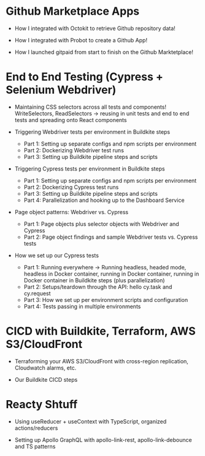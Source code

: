 # Github Marketplace Apps

- How I integrated with Octokit to retrieve Github repository data!

- How I integrated with Probot to create a Github App!

- How I launched gitpaid from start to finish on the Github Marktetplace!

# End to End Testing (Cypress + Selenium Webdriver)

- Maintaining CSS selectors across all tests and components!
  WriteSelectors, ReadSelectors -> reusing in unit tests and end to end tests and spreading onto React components

- Triggering Webdriver tests per environment in Buildkite steps

  - Part 1: Setting up separate configs and npm scripts per environment
  - Part 2: Dockerizing Webdriver test runs
  - Part 3: Setting up Buildkite pipeline steps and scripts

- Triggering Cypress tests per environment in Buildkite steps

  - Part 1: Setting up separate configs and npm scripts per environment
  - Part 2: Dockerizing Cypress test runs
  - Part 3: Setting up Buildkite pipeline steps and scripts
  - Part 4: Parallelization and hooking up to the Dashboard Service

- Page object patterns: Webdriver vs. Cypress

  - Part 1: Page objects plus selector objects with Webdriver and Cypress
  - Part 2: Page object findings and sample Webdriver tests vs. Cypress tests

- How we set up our Cypress tests

  - Part 1: Running everywhere -> Running headless, headed mode, headless in Docker container, running in Docker container, running in Docker container in Buildkite steps (plus parallelization)
  - Part 2: Setups/teardown through the API: hello cy.task and cy.request
  - Part 3: How we set up per environment scripts and configuration
  - Part 4: Tests passing in multiple environments

# CICD with Buildkite, Terraform, AWS S3/CloudFront

- Terraforming your AWS S3/CloudFront with cross-region replication, Cloudwatch alarms, etc.

- Our Buildkite CICD steps

# Reacty Shtuff

- Using useReducer + useContext with TypeScript, organized actions/reducers

- Setting up Apollo GraphQL with apollo-link-rest, apollo-link-debounce and TS patterns
